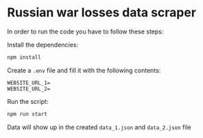 # Russian war losses data scraper

In order to run the code you have to follow these steps:

Install the dependencies:

```bash
npm install
```

Create a `.env` file and fill it with the following contents:

```
WEBSITE_URL_1=
WEBSITE_URL_2=
```

Run the script:

```bash
npm run start
```

Data will show up in the created `data_1.json` and `data_2.json` file
